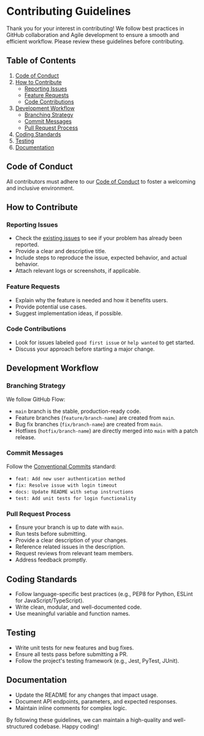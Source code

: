 # Contributing Guidelines

Thank you for your interest in contributing! We follow best practices in GitHub collaboration and Agile development to ensure a smooth and efficient workflow. Please review these guidelines before contributing.

## Table of Contents

1. [Code of Conduct](#code-of-conduct)
2. [How to Contribute](#how-to-contribute)
   - [Reporting Issues](#reporting-issues)
   - [Feature Requests](#feature-requests)
   - [Code Contributions](#code-contributions)
3. [Development Workflow](#development-workflow)
   - [Branching Strategy](#branching-strategy)
   - [Commit Messages](#commit-messages)
   - [Pull Request Process](#pull-request-process)
4. [Coding Standards](#coding-standards)
5. [Testing](#testing)
6. [Documentation](#documentation)

## Code of Conduct

All contributors must adhere to our [Code of Conduct](CODE_OF_CONDUCT.md) to foster a welcoming and inclusive environment.

## How to Contribute

### Reporting Issues

- Check the [existing issues](https://github.com/your-repo/issues) to see if your problem has already been reported.
- Provide a clear and descriptive title.
- Include steps to reproduce the issue, expected behavior, and actual behavior.
- Attach relevant logs or screenshots, if applicable.

### Feature Requests

- Explain why the feature is needed and how it benefits users.
- Provide potential use cases.
- Suggest implementation ideas, if possible.

### Code Contributions

- Look for issues labeled `good first issue` or `help wanted` to get started.
- Discuss your approach before starting a major change.

## Development Workflow

### Branching Strategy

We follow GitHub Flow:

- `main` branch is the stable, production-ready code.
- Feature branches (`feature/branch-name`) are created from `main`.
- Bug fix branches (`fix/branch-name`) are created from `main`.
- Hotfixes (`hotfix/branch-name`) are directly merged into `main` with a patch release.

### Commit Messages

Follow the [Conventional Commits](https://www.conventionalcommits.org/) standard:

- `feat: Add new user authentication method`
- `fix: Resolve issue with login timeout`
- `docs: Update README with setup instructions`
- `test: Add unit tests for login functionality`

### Pull Request Process

- Ensure your branch is up to date with `main`.
- Run tests before submitting.
- Provide a clear description of your changes.
- Reference related issues in the description.
- Request reviews from relevant team members.
- Address feedback promptly.

## Coding Standards

- Follow language-specific best practices (e.g., PEP8 for Python, ESLint for JavaScript/TypeScript).
- Write clean, modular, and well-documented code.
- Use meaningful variable and function names.

## Testing

- Write unit tests for new features and bug fixes.
- Ensure all tests pass before submitting a PR.
- Follow the project's testing framework (e.g., Jest, PyTest, JUnit).

## Documentation

- Update the README for any changes that impact usage.
- Document API endpoints, parameters, and expected responses.
- Maintain inline comments for complex logic.

By following these guidelines, we can maintain a high-quality and well-structured codebase. Happy coding!
